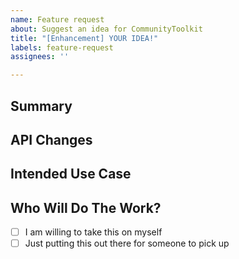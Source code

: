 ```yaml
---
name: Feature request
about: Suggest an idea for CommunityToolkit
title: "[Enhancement] YOUR IDEA!"
labels: feature-request 
assignees: ''

---
```


## Summary

<!-- Please provide a brief summary of your proposal. Two to three sentences are best here. -->

## API Changes

<!-- Include a list of all API changes, additions, subtractions as would be required by your proposal. These APIs should be considered placeholders, so the naming is not as important as getting the concepts correct. If possible you should include some "example" code of usage of your new API.  You should also provide details of the level of availability for the feature on each of the supported platforms.

e.g.

In order to facilitate the new Shiny Button api, a bool is added to the Button class. This is done as a bool because it is simpler to data bind and other reasons...

    var button = new Button ();
    button.MakeShiny = true; // new API

The MakeShiny API works even if the button is already visible. -->

## Intended Use Case
<!-- Provide a detailed example of where your proposal would be used and for what purpose. -->

## Who Will Do The Work?

- [ ] I am willing to take this on myself
- [ ] Just putting this out there for someone to pick up